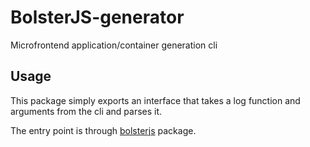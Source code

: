# BolsterJS-generator

Microfrontend application/container generation cli

## Usage

This package simply exports an interface that takes a log function and arguments from the cli and parses it.

The entry point is through [bolsterjs](https://github.com/mobilelive-inc/bolsterjs) package.
